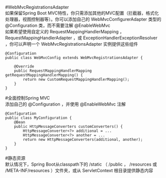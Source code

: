 #WebMvcRegistrationsAdapter<br>
	如果保留Spring Boot MVC特性，你只需添加其他的MVC配置（拦截器，格式化处理器，视图控制器等）。你可以添加自己的 WebMvcConfigurerAdapter 类型的 @Configuration 类，而不需要注解 @EnableWebMvc <br>
	如果希望使用自定义的 RequestMappingHandlerMapping ， RequestMappingHandlerAdapter ，或 ExceptionHandlerExceptionResolver ，你可以声明一个 WebMvcRegistrationsAdapter 实例提供这些组件 <br>
```
@Configuration
public class WebMvcConfig extends WebMvcRegistrationsAdapter {

    @Override
    public RequestMappingHandlerMapping getRequestMappingHandlerMapping() {
        return new CustomRequestMappingHandlerMapping();
    }
}

```

#全面控制Spring MVC<br>
	添加自己的 @Configuration ，并使用 @EnableWebMvc 注解
```
@Configuration
public class MyConfiguration {
	@Bean
	public HttpMessageConverters customConverters() {
		HttpMessageConverter<?> additional = ...
		HttpMessageConverter<?> another = ...
		return new HttpMessageConverters(additional, another);
	}
}
```

#静态资源<br>
	默认情况下，Spring Boot从classpath下的 /static （ /public ， /resources 或 /META-INF/resources ）文件夹，或从 ServletContext 根目录提供静态内容